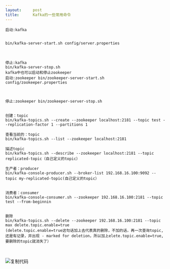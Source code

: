 ```yaml
---
layout:     post
title:      Kafka的一些常用命令
---
```

<div id="article_content" class="article_content clearfix csdn-tracking-statistics" data-pid="blog" data-mod="popu_307" data-dsm="post">
								            <link rel="stylesheet" href="https://csdnimg.cn/release/phoenix/template/css/ck_htmledit_views-f76675cdea.css">
						<div class="htmledit_views" id="content_views">
                <pre>
<code class="language-html">启动:kafka

bin/kafka-server-start.sh config/server.properties</code>

<code class="language-html">停止:kafka
bin/kafka-server-stop.sh</code>
<code class="language-html">kafka中也可以启动和停止zookeeper
启动:zookeeper
bin/zookeeper-server-start.sh config/zookeeper.properties

停止:zookeeper
bin/zookeeper-server-stop.sh</code></pre>

<pre class="has">
<code class="language-html">创建：topic
bin/kafka-topics.sh --create --zookeeper localhost:2181 --topic test --replication-factor 1 --partitions 1 

查看当前的：topic
bin/kafka-topics.sh --list --zookeeper localhost:2181    

描述topic
bin/kafka-topics.sh --describe --zookeeper localhost:2181 --topic replicated-topic（自己定义的topic）

生产者：producer
bin/kafka-console-producer.sh --broker-list 192.168.16.100:9092 --topic my-replicated-topic(自己定义的topic）


消费者：consumer
bin/kafka-console-consumer.sh --zookeeper 192.168.16.100:2181 --topic test --from-beginnin


删除
bin/kafka-topics.sh --delete --zookeeper 192.168.16.100:2181 --topic max delete.topic.enable=true
(delete.topic.enable=true这句话加上去代表真的删除，不加的话，再一次查询topic,还是有记录，并出现 - marked for deletion，所以加上elete.topic.enable=true,要删除的topic就消失了）
</code></pre>

<p> </p>

<p><a><img alt="复制代码" class="has" src="https://common.cnblogs.com/images/copycode.gif"></a></p>            </div>
                </div>